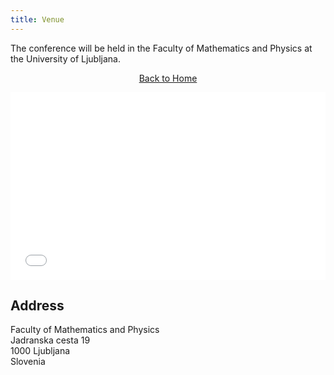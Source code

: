 ```yaml
---
title: Venue
---
```


<div class="venue-description">
  <p>The conference will be held in the Faculty of Mathematics and Physics at the University of Ljubljana.</p>
</div>

<!-- Home link -->
<p style="text-align: center;">
  <a href="{{ '/' | relative_url }}">Back to Home</a>
</p>

<div class="venue-info">
  <div class="map">
    <iframe
      src="[https://www.google.com/maps/embed?pb=!1m18!1m12!1m3!1d114855.51413210263!2d14.480863710258097!3d46.05126451228961!2m3!1f0!2f0!3f0!3m2!1i1024!2i768!4f13.1!3m3!1m2!1s0x4765d6fe7c63151f%3A0xaebf70811c9290f6!2sFaculty%20of%20Mathematics%20and%20Physics%2C%20University%20of%20Ljubljana!5e0!3m2!1sen!2ssi!4v1694379908834!5m2!1sen!2ssi](https://www.google.com/maps/place/Fakulteta+za+matematiko+in+fiziko+Univerze+v+Ljubljani/@46.0425413,14.486903,17z/data=!3m1!4b1!4m6!3m5!1s0x47652d43cae04a0d:0xa2dad74c68d88f87!8m2!3d46.0425376!4d14.4894726!16s%2Fg%2F1218xl35?entry=ttu)"
      width="100%"
      height="300"
      style="border:0;"
      allowfullscreen=""
      loading="lazy"
      referrerpolicy="no-referrer-when-downgrade"
    ></iframe>
  </div>
  <div class="address">
    <h2>Address</h2>
    <p>Faculty of Mathematics and Physics<br>
    Jadranska cesta 19<br>
    1000 Ljubljana<br>
    Slovenia</p>
  </div>
</div>
